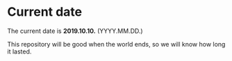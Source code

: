 # Current date

The current date is **2019.10.10.** (YYYY.MM.DD.)

This repository will be good when the world ends, so we will know how long it lasted.